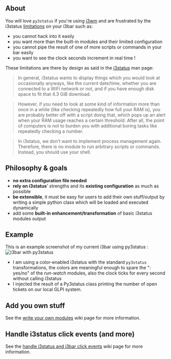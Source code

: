 ## About
You will love `py3status` if you're using [i3wm](http://i3wm.org/) and are frustrated by the i3status [limitations](https://faq.i3wm.org/question/459/external-scriptsprograms-in-i3status-without-loosing-colors/) on your i3bar such as:
* you cannot hack into it easily
* you want more than the built-in modules and their limited configuration
* you cannot pipe the result of one of more scripts or commands in your bar easily
* you want to see the clock seconds increment in real time !

These limitations are there by design as said in the [i3status](http://i3wm.org/i3status/) man page:

> In general, i3status wants to display things which you would look at occasionally anyways, like the current date/time, whether you are connected to a WiFi network or not, and if you have enough disk space to fit that 4.3 GiB download.

> However, if you need to look at some kind of information more than once in a while (like checking repeatedly how full your RAM is), you are probably better off with a script doing that, which pops up an alert when your RAM usage reaches a certain threshold. After all, the point of computers is not to burden you with additional boring tasks like repeatedly checking a number.

> In i3status, we don’t want to implement process management again. Therefore, there is no module to run arbitrary scripts or commands. Instead, you should use your shell.

## Philosophy & goals
* **no extra configuration file needed**
* **rely on i3status**' strengths and its **existing configuration** as much as possible
* **be extensible**, it must be easy for users to add their own stuff/output by writing a simple python class which will be loaded and executed dynamically
* add some **built-in enhancement/transformation** of basic i3status modules output

## Example
This is an example screenshot of my current i3bar using py3status :
![i3bar with py3status](http://ultrabug.fr/github/i3bar.png)

* I am using a color-enabled i3status with the standard `py3status` transformations, the colors are meaningful enough to spare the ": yes/no" of the _run-watch_ modules, also the clock ticks for every second without calling i3status
* I injected the result of a Py3status class printing the number of open tickets on our local GLPI system.

## Add you own stuff
See the [write your own modules](https://github.com/ultrabug/py3status/wiki/Write-your-own-modules) wiki page for more information.

## Handle i3status click events (and more)
See the [handle i3status and i3bar click events](https://github.com/ultrabug/py3status/wiki/handle-i3status-and-i3bar-click-events) wiki page for more information.